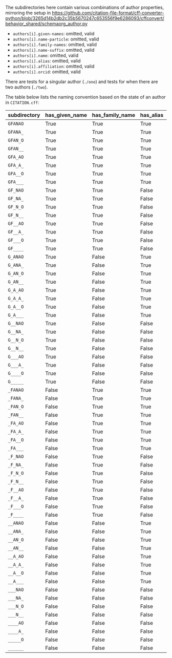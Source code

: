The subdirectories here contain various combinations of author properties, mirroring the setup in https://github.com/citation-file-format/cff-converter-python/blob/3265d14b2db2c35b5670247c653556f9e6286093/cffconvert/behavior_shared/schemaorg_author.py 

- `authors[i].given-names`: omitted, valid
- `authors[i].name-particle`: omitted, valid
- `authors[i].family-names`: omitted, valid
- `authors[i].name-suffix`: omitted, valid
- `authors[i].name`: omitted, valid
- `authors[i].alias`: omitted, valid
- `authors[i].affiliation`: omitted, valid
- `authors[i].orcid`: omitted, valid

There are tests for a singular author (`./one`) and tests for when there are two authors (`./two`).

The table below lists the naming convention based on the state of an author in `CITATION.cff`:

| subdirectory | has_given_name | has_family_name | has_alias | has_name | has_affiliation | has_orcid | notes |
| --- | --- | --- | --- | --- | --- | --- | --- |
| `GFANAO` | True | True | True | True | True | True |
| `GFANA_` | True | True | True | True | True | False |
| `GFAN_O` | True | True | True | True | False | True |
| `GFAN__` | True | True | True | True | False | False |
| `GFA_AO` | True | True | True | False | True | True |
| `GFA_A_` | True | True | True | False | True | False |
| `GFA__O` | True | True | True | False | False | True |
| `GFA___` | True | True | True | False | False | False |
| `GF_NAO` | True | True | False | True | True | True |
| `GF_NA_` | True | True | False | True | True | False |
| `GF_N_O` | True | True | False | True | False | True |
| `GF_N__` | True | True | False | True | False | False |
| `GF__AO` | True | True | False | False | True | True |
| `GF__A_` | True | True | False | False | True | False |
| `GF___O` | True | True | False | False | False | True |
| `GF____` | True | True | False | False | False | False |
| `G_ANAO` | True | False | True | True | True | True |
| `G_ANA_` | True | False | True | True | True | False |
| `G_AN_O` | True | False | True | True | False | True |
| `G_AN__` | True | False | True | True | False | False |
| `G_A_AO` | True | False | True | False | True | True |
| `G_A_A_` | True | False | True | False | True | False |
| `G_A__O` | True | False | True | False | False | True |
| `G_A___` | True | False | True | False | False | False |
| `G__NAO` | True | False | False | True | True | True |
| `G__NA_` | True | False | False | True | True | False |
| `G__N_O` | True | False | False | True | False | True |
| `G__N__` | True | False | False | True | False | False |
| `G___AO` | True | False | False | False | True | True |
| `G___A_` | True | False | False | False | True | False |
| `G____O` | True | False | False | False | False | True |
| `G_____` | True | False | False | False | False | False |
| `_FANAO` | False | True | True | True | True | True |
| `_FANA_` | False | True | True | True | True | False |
| `_FAN_O` | False | True | True | True | False | True |
| `_FAN__` | False | True | True | True | False | False |
| `_FA_AO` | False | True | True | False | True | True |
| `_FA_A_` | False | True | True | False | True | False |
| `_FA__O` | False | True | True | False | False | True |
| `_FA___` | False | True | True | False | False | False |
| `_F_NAO` | False | True | False | True | True | True |
| `_F_NA_` | False | True | False | True | True | False |
| `_F_N_O` | False | True | False | True | False | True |
| `_F_N__` | False | True | False | True | False | False |
| `_F__AO` | False | True | False | False | True | True |
| `_F__A_` | False | True | False | False | True | False |
| `_F___O` | False | True | False | False | False | True |
| `_F____` | False | True | False | False | False | False |
| `__ANAO` | False | False | True | True | True | True |
| `__ANA_` | False | False | True | True | True | False |
| `__AN_O` | False | False | True | True | False | True |
| `__AN__` | False | False | True | True | False | False |
| `__A_AO` | False | False | True | False | True | True |
| `__A_A_` | False | False | True | False | True | False |
| `__A__O` | False | False | True | False | False | True |
| `__A___` | False | False | True | False | False | False |
| `___NAO` | False | False | False | True | True | True |
| `___NA_` | False | False | False | True | True | False |
| `___N_O` | False | False | False | True | False | True |
| `___N__` | False | False | False | True | False | False |
| `____AO` | False | False | False | False | True | True |
| `____A_` | False | False | False | False | True | False |
| `_____O` | False | False | False | False | False | True |
| `______` | False | False | False | False | False | False |
